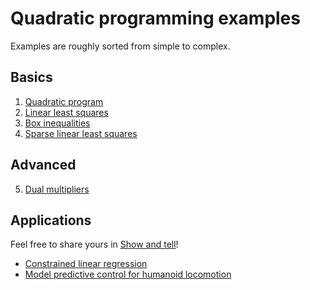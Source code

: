 # Quadratic programming examples

Examples are roughly sorted from simple to complex.

## Basics

1. [Quadratic program](01_quadratic_program.py)
2. [Linear least squares](02_least_squares.py)
3. [Box inequalities](03_box_inequalities.py)
4. [Sparse linear least squares](04_sparse_least_squares.py)

## Advanced

5. [Dual multipliers](05_dual_multipliers.py)

## Applications

Feel free to share yours in [Show and tell](https://github.com/qpsolvers/qpsolvers/discussions/categories/show-and-tell)!

- [Constrained linear regression](constrained_linear_regression.py)
- [Model predictive control for humanoid locomotion](model_predictive_control.py)
